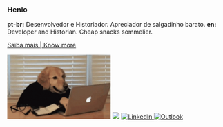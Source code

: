 ### Henlo

**pt-br:** Desenvolvedor e Historiador. Apreciador de salgadinho barato.
**en:** Developer and Historian. Cheap snacks sommelier.

[Saiba mais | Know more](https://www.youtube.com/watch?v=dQw4w9WgXcQ)


<a>
    <img height="150em" src="Assets/doge.gif"/>
    <img height="150em" src="https://github-readme-stats.vercel.app/api/top-langs/?username=edesoares&hide=tex&layout=compact&theme=gotham"/>
</a>
<a target="_blank" href="https://www.linkedin.com/in/edesoares/">
    <img alt="LinkedIn" src="https://img.shields.io/badge/linkedin-%230077B5.svg?style=for-the-badge&logo=linkedin&logoColor=white"/>
</a>
<a target="_blank" href="mailto:edemarinho@outlook.com">
    <img alt="Outlook" src="https://img.shields.io/badge/Microsoft_Outlook-0078D4?style=for-the-badge&logo=microsoft-outlook&logoColor=white" />
</a>
